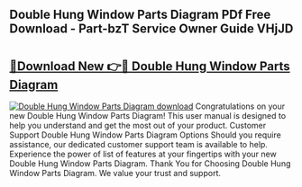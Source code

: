 ## Double Hung Window Parts Diagram PDf Free Download - Part-bzT Service Owner Guide VHjJD

# <h2><a href="http://dfqiz1c.blite.top/?on=Double+Hung+Window+Parts+Diagram">🔗Download New 👉🔴 Double Hung Window Parts Diagram</a></h2>

[![Double Hung Window Parts Diagram download](https://i.imgur.com/lujVjoI.png)](http://dfqiz1c.blite.top/?on=Double+Hung+Window+Parts+Diagram)
Congratulations on your new Double Hung Window Parts Diagram! This user manual is designed to help you understand and get the most out of your product. Customer Support Double Hung Window Parts Diagram Options Should you require assistance, our dedicated customer support team is available to help. Experience the power of list of features at your fingertips with your new Double Hung Window Parts Diagram. Thank You for Choosing Double Hung Window Parts Diagram. We value your trust and support.
